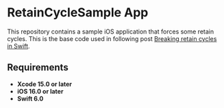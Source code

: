 
# RetainCycleSample App
This repository contains a sample iOS application that forces some retain cycles. This is the base code used in following post [Breaking retain cycles in Swift](https://javios.eu/uncategorized/breaking-retain-cycles-in-swift/).

## Requirements

- **Xcode 15.0 or later**
- **iOS 16.0 or later**
- **Swift 6.0**

